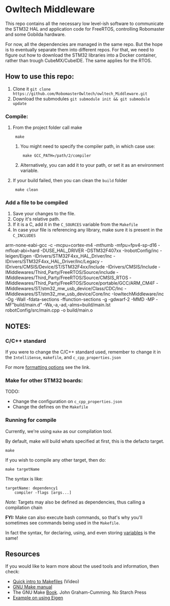 # Owltech Middleware

This repo contains all the necessary low level-ish software to communicate the STM32 HAL and application code for FreeRTOS, controlling Robomaster and some Gobilda hardware. 

For now, all the dependencies are managed in the same repo. But the hope is to eventually separate them into different repos.
For that, we need to figure out how to download the STM32 libraries into a Docker container, rather than trough CubeMX/CubeIDE.
The same applies for the RTOS.

## How to use this repo:

1. Clone it `git clone https://github.com/RobomasterOwltech/owltech_Middleware.git`
1. Download the submodules `git submodule init && git submodule update`

### Compile:

1. From the project folder call make 

        make
    1. You might need to specify the compiler path, in which case use:
        
            make GCC_PATH=/path/2/compiler
    
    1. Alternatively, you can add it to your path, or set it as an environment variable. 
1. If your build failed, then you can clean the `build` folder
        
        make clean

### Add a file to be compiled 

1. Save your changes to the file.
1. Copy it's relative path.
1. If it is a C, add it in the `C_SOURCES` variable from the `Makefile` 
1. In case your file is referencing any library, make sure it is present in the `C_INCLUDES`

arm-none-eabi-gcc -c -mcpu=cortex-m4 -mthumb -mfpu=fpv4-sp-d16 -mfloat-abi=hard -DUSE_HAL_DRIVER -DSTM32F407xx -IrobotConfig/inc -Ieigen/Eigen -IDrivers/STM32F4xx_HAL_Driver/Inc -IDrivers/STM32F4xx_HAL_Driver/Inc/Legacy -IDrivers/CMSIS/Device/ST/STM32F4xx/Include -IDrivers/CMSIS/Include -IMiddlewares/Third_Party/FreeRTOS/Source/include -IMiddlewares/Third_Party/FreeRTOS/Source/CMSIS_RTOS -IMiddlewares/Third_Party/FreeRTOS/Source/portable/GCC/ARM_CM4F -IMiddlewares/ST/stm32_mw_usb_device/Class/CDC/Inc -IMiddlewares/ST/stm32_mw_usb_device/Core/Inc -IowltechMiddleware/inc -Og -Wall -fdata-sections -ffunction-sections -g -gdwarf-2 -MMD -MP -MF"build/main.d" -Wa,-a,-ad,-alms=build/main.lst robotConfig/src/main.cpp -o build/main.o

## NOTES:

### C/C++ standard
If you were to change the C/C++ standard used, remember to change it in the `IntelliSense`, `makefile`, and `c_cpp_properties.json`

For more [formatting options](https://clang.llvm.org/docs/ClangFormatStyleOptions.html) see the link.
### Make for other STM32 boards:

TODO: 
* Change the configuration on `c_cpp_properties.json`
* Change the defines on the `Makefile`

### Running for compile

Currently, we're using `make` as our compilation tool. 

By default, make will build whats specified at first, this is the defacto target.

    make

If you wish to compile any other target, then do:

    make targetName

The syntax is like:

```
targetName: dependency1
    compiler -flags [args...]
```

*Note:* Targets may also be defined as dependencies, thus calling a compilation chain

**FYI:** Make can also execute bash commands, so that's why you'll sometimes see commands being used in the `Makefile`. 

In fact the syntax, for declaring, using, and even storing [variables](https://www.gnu.org/savannah-checkouts/gnu/make/manual/make.html#Reading) is the same!


## Resources

If you would like to learn more about the used tools and information, then check:

* [Quick intro to Makefiles](https://www.youtube.com/watch?v=aw9wHbFTnAQ) (Video)
* [GNU Make manual](https://www.gnu.org/savannah-checkouts/gnu/make/manual/make.html#Reading)
* The GNU Make [Book](https://learning.oreilly.com/library/view/the-gnu-make/9781457189883/). John Graham-Cumming. No Starch Press
* [Example on using Eigen](https://youtu.be/RgKreY1HK_8?si=aPSwUOyWYGdj3Nyl&t=284)